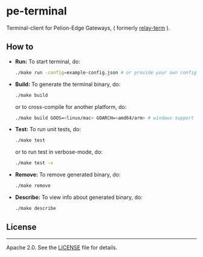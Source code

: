 # pe-terminal

Terminal-client for Pelion-Edge Gateways, ( formerly [relay-term](https://github.com/PelionIoT/edge-node-modules/tree/master/relay-term) ).

## How to

- **Run:** To start terminal, do:
  ```bash
  ./make run -config=example-config.json # or provide your own config.json
  ```
- **Build:** To generate the terminal binary, do:
  ```bash
  ./make build
  ```
  or to cross-compile for another platform, do:
  ```bash
  ./make build GOOS=<linux/mac> GOARCH=<amd64/arm> # windows support is not tested
  ```
- **Test:** To run unit tests, do:
  ```bash
  ./make test
  ```
  or to run test in verbose-mode, do:
  ```bash
  ./make test -v
  ```
- **Remove:** To remove generated binary, do:
  ```bash
  ./make remove
  ```
- **Describe:** To view info about generated binary, do:
  ```bash
  ./make describe
  ```

## License
----------
Apache 2.0. See the [LICENSE](https://github.com/PelionIoT/pe-terminal/blob/master/LICENSE) file for details.